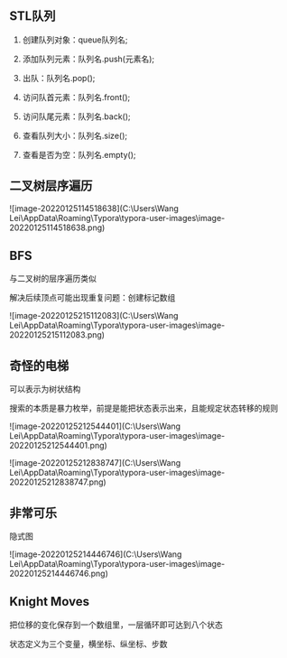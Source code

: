 ## STL队列

1. 创建队列对象：queue<elemtype>队列名;

2. 添加队列元素：队列名.push(元素名);
3. 出队：队列名.pop();
4. 访问队首元素：队列名.front();
5. 访问队尾元素：队列名.back();
6. 查看队列大小：队列名.size();
7. 查看是否为空：队列名.empty();

## 二叉树层序遍历

![image-20220125114518638](C:\Users\Wang Lei\AppData\Roaming\Typora\typora-user-images\image-20220125114518638.png)

## BFS

与二叉树的层序遍历类似

解决后续顶点可能出现重复问题：创建标记数组

![image-20220125215112083](C:\Users\Wang Lei\AppData\Roaming\Typora\typora-user-images\image-20220125215112083.png)

## 奇怪的电梯

可以表示为树状结构

搜索的本质是暴力枚举，前提是能把状态表示出来，且能规定状态转移的规则

![image-20220125212544401](C:\Users\Wang Lei\AppData\Roaming\Typora\typora-user-images\image-20220125212544401.png)

![image-20220125212838747](C:\Users\Wang Lei\AppData\Roaming\Typora\typora-user-images\image-20220125212838747.png)

## 非常可乐

隐式图

![image-20220125214446746](C:\Users\Wang Lei\AppData\Roaming\Typora\typora-user-images\image-20220125214446746.png)

## Knight Moves

把位移的变化保存到一个数组里，一层循环即可达到八个状态

状态定义为三个变量，横坐标、纵坐标、步数